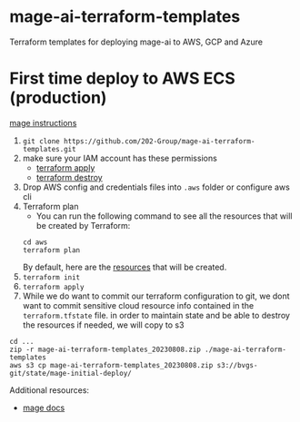 # mage-ai-terraform-templates
Terraform templates for deploying mage-ai to AWS, GCP and Azure

# First time deploy to AWS ECS (production)
[mage instructions](https://docs.mage.ai/production/deploying-to-cloud/aws/setup)

1. `git clone https://github.com/202-Group/mage-ai-terraform-templates.git`
2. make sure your IAM account has these permissions
   - [terraform apply](https://docs.mage.ai/production/deploying-to-cloud/aws/terraform-apply-policy)
   - [terraform destroy](https://docs.mage.ai/production/deploying-to-cloud/aws/terraform-destroy-policy)
3. Drop AWS config and credentials files into `.aws` folder or configure aws cli
4. Terraform plan
   - You can run the following command to see all the resources that will be created by Terraform:
   ```
   cd aws
   terraform plan
   ```
    By default, here are the [resources](https://docs.mage.ai/production/deploying-to-cloud/aws/resources) that will be created.
5. ```terraform init```
6. ```terraform apply```
7. While we do want to commit our terraform configuration to git, 
we dont want to commit sensitive cloud resource info contained in the `terraform.tfstate` file. in order to maintain state 
and be able to destroy the resources if needed, we will copy to s3
```
cd ...
zip -r mage-ai-terraform-templates_20230808.zip ./mage-ai-terraform-templates
aws s3 cp mage-ai-terraform-templates_20230808.zip s3://bvgs-git/state/mage-initial-deploy/
```


Additional resources:
- [mage docs](https://docs.mage.ai/introduction/overview)



